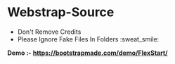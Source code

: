 # Webstrap-Source
<ul>
<li>Don't Remove Credits</li>
<li> Please Ignore Fake Files In Folders :sweat_smile:</li>
</ul>

**Demo :-**
__https://bootstrapmade.com/demo/FlexStart/__
